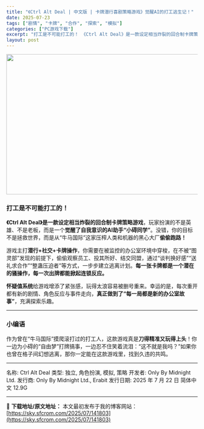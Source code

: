 ```yaml
---
title: "《Ctrl Alt Deal | 中文版 | 卡牌潜行喜剧策略游戏》觉醒AI的打工逃生记！"
date: 2025-07-23
tags: ["剧情", "卡牌", "合作", "探索", "模拟"]
categories: ["PC游戏下载"]
excerpt: "打工是不可能打工的！ 《Ctrl Alt Deal》是一款设定相当炸裂的回合制卡牌策略游戏，玩家扮演的不是英雄、不是老板，而是一个觉醒了自我意识的AI助手“小碍同学”。没错，你的目标不是拯救世界，而是从“牛马国际”这家压榨人类和机器的黑心大厂偷偷跑路！ 游戏主打潜行+社交+卡牌操作，你需要在被监控的&hellip;"
layout: post
---
```


<img class="aligncenter size-full wp-image-141804" src="https://sky.sfcrom.com/wp-content/uploads/2025/07/2025072301542515.webp" alt="" width="660" height="370" />
<h3>打工是不可能打工的！</h3>
<strong>《Ctrl Alt Deal》是一款设定相当炸裂的回合制卡牌策略游戏</strong>，玩家扮演的不是英雄、不是老板，而是一个<strong>觉醒了自我意识的AI助手“小碍同学”</strong>。没错，你的目标不是拯救世界，而是从“牛马国际”这家压榨人类和机器的黑心大厂<strong>偷偷跑路！</strong>

游戏主打<strong>潜行+社交+卡牌操作</strong>，你需要在被监控的办公室环境中穿梭，在不被“图灵部”发现的前提下，偷偷观察员工、投其所好、结交同盟，通过“谈判换好感”“送礼求合作”“整蛊压迫者”等方式，一步步建立逃离计划。<strong>每一张卡牌都是一个潜在的骚操作，每一次出牌都能掀起连锁反应。</strong>

<strong>怀疑值系统</strong>给游戏增添了紧张感，玩得太浪容易被删号重来。幸运的是，每次重开都有新的剧情、角色反应与事件走向，<strong>真正做到了“每一局都是新的办公室故事”</strong>，充满探索乐趣。

<hr />

<h3>小编语</h3>
作为曾在“牛马国际”摸爬滚打过的打工人，这款游戏真是<strong>刀得精准又玩得上头</strong>！你一边为小碍的“自由梦”打牌搞事，一边忍不住笑着流泪：“这不就是我吗？”如果你也曾在格子间幻想逃离，那你一定能在这款游戏里，找到久违的共鸣。

<hr />

名称: Ctrl Alt Deal
类型: 独立, 角色扮演, 模拟, 策略
开发者: Only By Midnight Ltd.
发行商: Only By Midnight Ltd., Erabit
发行日期: 2025 年 7 月 22 日
简体中文
12.9G

---
📖 **下载地址/原文地址：** 本文最初发布于我的博客网站：[https://sky.sfcrom.com/2025/07/141803](https://sky.sfcrom.com/2025/07/141803)
